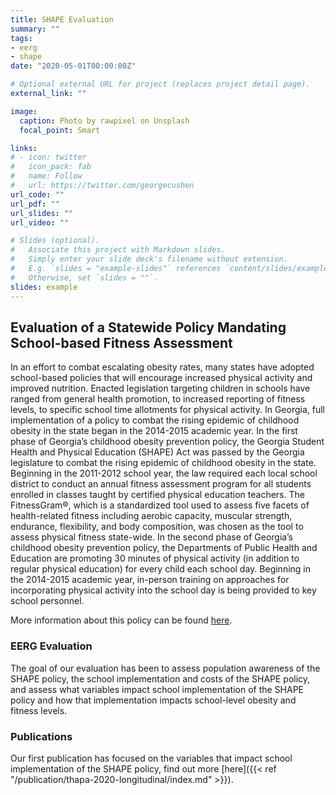 ```yaml
---
title: SHAPE Evaluation
summary: ""
tags:
- eerg
- shape
date: "2020-05-01T00:00:00Z"

# Optional external URL for project (replaces project detail page).
external_link: ""

image:
  caption: Photo by rawpixel on Unsplash
  focal_point: Smart

links:
# - icon: twitter
#   icon_pack: fab
#   name: Follow
#   url: https://twitter.com/georgecushen
url_code: ""
url_pdf: ""
url_slides: ""
url_video: ""

# Slides (optional).
#   Associate this project with Markdown slides.
#   Simply enter your slide deck's filename without extension.
#   E.g. `slides = "example-slides"` references `content/slides/example-slides.md`.
#   Otherwise, set `slides = ""`.
slides: example
---
```


## Evaluation of a Statewide Policy Mandating School-based Fitness Assessment 

In an effort to combat escalating obesity rates, many states have adopted school-based policies that will encourage increased physical activity and improved nutrition. Enacted legislation targeting children in schools have ranged from general health promotion, to increased reporting of fitness levels, to specific school time allotments for physical activity. In Georgia, full implementation of a policy to combat the rising epidemic of childhood obesity in the state began in the 2014-2015 academic year. In the first phase of Georgia’s childhood obesity prevention policy, the Georgia Student Health and Physical Education (SHAPE) Act was passed by the Georgia legislature to combat the rising epidemic of childhood obesity in the state. Beginning in the 2011-2012 school year, the law required each local school district to conduct an annual fitness assessment program for all students enrolled in classes taught by certified physical education teachers. The FitnessGram®, which is a standardized tool used to assess five facets of health-related fitness including aerobic capacity, muscular strength, endurance, flexibility, and body composition, was chosen as the tool to assess physical fitness state-wide. In the second phase of Georgia’s childhood obesity prevention policy, the Departments of Public Health and Education are promoting 30 minutes of physical activity (in addition to regular physical education) for every child each school day. Beginning in the 2014-2015 academic year, in-person training on approaches for incorporating physical activity into the school day is being provided to key school personnel.

More information about this policy can be found <a href="http://www.georgiashape.org/" target="_blank">here</a>.

### EERG Evaluation

The goal of our evaluation has been to assess population awareness of the SHAPE policy, the school implementation and costs of the SHAPE policy, and assess what variables impact school implementation of the SHAPE policy and how that implementation impacts school-level obesity and fitness levels.

### Publications

Our first publication has focused on the variables that impact school implementation of the SHAPE policy, find out more [here]({{< ref "/publication/thapa-2020-longitudinal/index.md" >}}).


